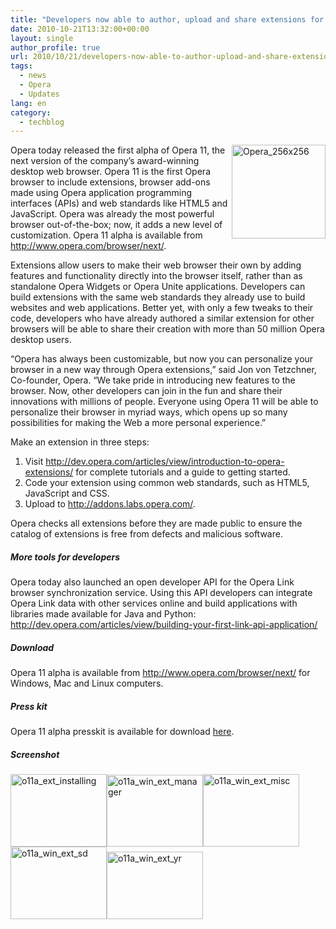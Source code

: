 ```yaml
---
title: "Developers now able to author, upload and share extensions for Opera 11 [Screenshot]"
date: 2010-10-21T13:32:00+00:00
layout: single
author_profile: true
url: 2010/10/21/developers-now-able-to-author-upload-and-share-extensions-for-opera-11-screenshot/
tags:
  - news
  - Opera
  - Updates
lang: en
category: 
  - techblog
---
```

[<img title="Opera_256x256" border="0" alt="Opera_256x256" align="right" src="http://lh4.ggpht.com/_vaUVXcmC3OI/TMA5guARvGI/AAAAAAAACzM/7DLAWsgFajU/Opera_256x256_thumb%5B1%5D.png?imgmax=800" width="150" height="150" />](http://lh5.ggpht.com/_vaUVXcmC3OI/TMA5fEpcBwI/AAAAAAAACzI/xS_7afozZdQ/s1600-h/Opera_256x256%5B3%5D.png)Opera today released the first alpha of Opera 11, the next version of the company’s award-winning desktop web browser. Opera 11 is the first Opera browser to include extensions, browser add-ons made using Opera application programming interfaces (APIs) and web standards like HTML5 and JavaScript. Opera was already the most powerful browser out-of-the-box; now, it adds a new level of customization. Opera 11 alpha is available from <http://www.opera.com/browser/next/>.

Extensions allow users to make their web browser their own by adding features and functionality directly into the browser itself, rather than as standalone Opera Widgets or Opera Unite applications. Developers can build extensions with the same web standards they already use to build websites and web applications. Better yet, with only a few tweaks to their code, developers who have already authored a similar extension for other browsers will be able to share their creation with more than 50 million Opera desktop users.

“Opera has always been customizable, but now you can personalize your browser in a new way through Opera extensions,” said Jon von Tetzchner, Co-founder, Opera. “We take pride in introducing new features to the browser. Now, other developers can join in the fun and share their innovations with millions of people. Everyone using Opera 11 will be able to personalize their browser in myriad ways, which opens up so many possibilities for making the Web a more personal experience.”

Make an extension in three steps:

  1. Visit <http://dev.opera.com/articles/view/introduction-to-opera-extensions/> for complete tutorials and a guide to getting started. 
  2. Code your extension using common web standards, such as HTML5, JavaScript and CSS. 
  3. Upload to <http://addons.labs.opera.com/>.

Opera checks all extensions before they are made public to ensure the catalog of extensions is free from defects and malicious software.

##### More tools for developers

Opera today also launched an open developer API for the Opera Link browser synchronization service. Using this API developers can integrate Opera Link data with other services online and build applications with libraries made available for Java and Python: <http://dev.opera.com/articles/view/building-your-first-link-api-application/>

##### Download

Opera 11 alpha is available from <http://www.opera.com/browser/next/> for Windows, Mac and Linux computers.

##### Press kit

Opera 11 alpha presskit is available for download [here](http://www.opera.com/media/presskit/Presskit-Opera11.00a.zip).

##### Screenshot

[<img title="o11a_ext_installing" border="0" alt="o11a_ext_installing" src="http://lh5.ggpht.com/_vaUVXcmC3OI/TMA5mIMkBdI/AAAAAAAACzU/2Kw4BW5c5JI/o11a_ext_installing_thumb.png?imgmax=800" width="154" height="116" />](http://lh6.ggpht.com/_vaUVXcmC3OI/TMA5kpLfVyI/AAAAAAAACzQ/zmY-0K-PbiE/s1600-h/o11a_ext_installing%5B2%5D.png)[<img title="o11a_win_ext_manager" border="0" alt="o11a_win_ext_manager" src="http://lh6.ggpht.com/_vaUVXcmC3OI/TMA5rXQYt7I/AAAAAAAACzc/pA_ChvJveV8/o11a_win_ext_manager_thumb.png?imgmax=800" width="154" height="115" />](http://lh5.ggpht.com/_vaUVXcmC3OI/TMA5pyvhVII/AAAAAAAACzY/jgvE39emXVI/s1600-h/o11a_win_ext_manager%5B2%5D.png)[<img title="o11a_win_ext_misc" border="0" alt="o11a_win_ext_misc" src="http://lh3.ggpht.com/_vaUVXcmC3OI/TMA5zCPWQ1I/AAAAAAAACzk/hKc0ltiNhKQ/o11a_win_ext_misc_thumb.png?imgmax=800" width="154" height="116" />](http://lh6.ggpht.com/_vaUVXcmC3OI/TMA5xtVL9vI/AAAAAAAACzg/fsOkp4C2O6Y/s1600-h/o11a_win_ext_misc%5B2%5D.png)[<img title="o11a_win_ext_sd" border="0" alt="o11a_win_ext_sd" src="http://lh4.ggpht.com/_vaUVXcmC3OI/TMA561n84hI/AAAAAAAACzs/eadm9_ouiHo/o11a_win_ext_sd_thumb.png?imgmax=800" width="154" height="116" />](http://lh6.ggpht.com/_vaUVXcmC3OI/TMA54vd3geI/AAAAAAAACzo/vJuqT4cHnsE/s1600-h/o11a_win_ext_sd%5B2%5D.png)[<img title="o11a_win_ext_yr" border="0" alt="o11a_win_ext_yr" src="http://lh5.ggpht.com/_vaUVXcmC3OI/TMA6AG-MBuI/AAAAAAAACz0/XVvt5H91PMQ/o11a_win_ext_yr_thumb.png?imgmax=800" width="154" height="108" />](http://lh5.ggpht.com/_vaUVXcmC3OI/TMA5-mSmTmI/AAAAAAAACzw/sUbAZ15hpTM/s1600-h/o11a_win_ext_yr%5B2%5D.png)